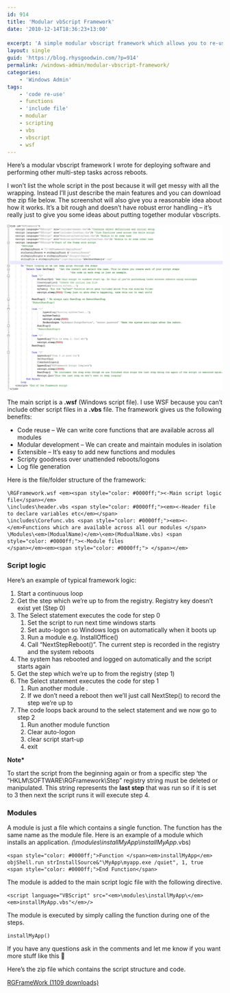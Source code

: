 ```yaml
---
id: 914
title: 'Modular vbScript Framework'
date: '2010-12-14T18:36:23+13:00'

excerpt: 'A simple modular vbscript framework which allows you to re-use code and maintain modules in isolation.'
layout: single
guid: 'https://blog.rhysgoodwin.com/?p=914'
permalink: /windows-admin/modular-vbscript-framework/
categories:
    - 'Windows Admin'
tags:
    - 'code re-use'
    - functions
    - 'include file'
    - modular
    - scripting
    - vbs
    - vbscript
    - wsf
---
```


Here’s a modular vbscript framework I wrote for deploying software and performing other multi-step tasks across reboots.

I won’t list the whole script in the post because it will get messy with all the wrapping. Instead I’ll just describe the main features and you can download the zip file below. The screenshot will also give you a reasonable idea about how it works. It’s a bit rough and doesn’t have robust error handling – it’s really just to give you some ideas about putting together modular vbscripts.

[![](/content/uploads/2010/12/RGFramework.jpg "RGFramework")](/content/uploads/2010/12/RGFramework.jpg)

The main script is a **.wsf** (Windows script file). I use WSF because you can’t include other script files in a **.vbs** file. The framework gives us the following benefits:

- Code reuse – We can write core functions that are available across all modules
- Modular development – We can create and maintain modules in isolation
- Extensible – It’s easy to add new functions and modules
- Scripty goodness over unattended reboots/logons
- Log file generation

Here is the file/folder structure of the framework:

```
\RGFramework.wsf <em><span style="color: #0000ff;"><-Main script logic file</span></em>
\includes\header.vbs <span style="color: #0000ff;"><em><-Header file to declare variables etc</em></span>
\includes\Corefunc.vbs <span style="color: #0000ff;"><em><-</em>Functions which are available across all our modules </span>
\Modules\<em>(ModualName)</em>\<em>(ModualName.vbs) <span style="color: #0000ff;"><-Module files
</span></em><em><span style="color: #0000ff;"> </span></em>
```

### **Script logic**

Here’s an example of typical framework logic:

1. Start a continuous loop
2. Get the step which we’re up to from the registry. Registry key doesn’t exist yet (Step 0)
3. The Select statement executes the code for step 0 
    1. Set the script to run next time windows starts
    2. Set auto-logon so Windows logs on automatically when it boots up
    3. Run a module e.g. InstallOffice()
    4. Call “NextStepReboot()”. The current step is recorded in the registry and the system reboots
4. The system has rebooted and logged on automatically and the script starts again
5. Get the step which we’re up to from the registry (step 1)
6. The Select statement executes the code for step 1 
    1. Run another module .
    2. If we don’t need a reboot then we’ll just call NextStep() to record the step we’re up to
7. The code loops back around to the select statement and we now go to step 2 
    1. Run another module function
    2. Clear auto-logon
    3. clear script start-up
    4. exit

**Note\***

To start the script from the beginning again or from a specific step ‘the “HKLM\\SOFTWARE\\RGFramework\\Step” registry string must be deleted or manipulated. This string represents the **last step** that was run so if it is set to 3 then next the script runs it will execute step 4.

### **Modules**

A module is just a file which contains a single function. The function has the same name as the module file. Here is an example of a module which installs an application. *(\\modules\\installMyApp\\installMyApp*.vbs)

```
<span style="color: #0000ff;">Function </span><em>installMyApp</em>
objShell.run strInstallSource&"\MyApp\myapp.exe /quiet", 1, true
<span style="color: #0000ff;">End Function</span>
```

The module is added to the main script logic file with the following directive.

```
<script language="VBScript" src="<em>\modules\installMyApp\</em><em>installMyApp.vbs"</em>/>
```

The module is executed by simply calling the function during one of the steps.

```
installMyApp()
```

If you have any questions ask in the comments and let me know if you want more stuff like this 🙂

Here’s the zip file which contains the script structure and code.

[ RGFrameWork (1109 downloads) ](/content/uploads/downloads/2010/12/RGFrameWork-0.1.zip)